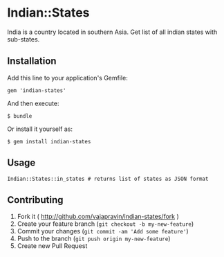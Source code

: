 # Indian::States

India is a country located in southern Asia. Get list of all indian states with sub-states.

## Installation

Add this line to your application's Gemfile:

    gem 'indian-states'

And then execute:

    $ bundle

Or install it yourself as:

    $ gem install indian-states

## Usage

	Indian::States::in_states # returns list of states as JSON format

## Contributing

1. Fork it ( http://github.com/vajapravin/indian-states/fork )
2. Create your feature branch (`git checkout -b my-new-feature`)
3. Commit your changes (`git commit -am 'Add some feature'`)
4. Push to the branch (`git push origin my-new-feature`)
5. Create new Pull Request